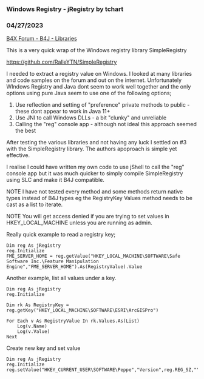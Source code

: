 ### Windows Registry - jRegistry by tchart
### 04/27/2023
[B4X Forum - B4J - Libraries](https://www.b4x.com/android/forum/threads/147602/)

This is a very quick wrap of the Windows registry library SimpleRegistry  
  
<https://github.com/RalleYTN/SimpleRegistry>  
  
I needed to extract a registry value on Windows. I looked at many libraries and code samples on the forum and out on the internet. Unfortunately WIndows Registry and Java dont seem to work well together and the only options using pure Java seem to use one of the following options;  
  
1. Use reflection and setting of "preference" private methods to public - these dont appear to work in Java 11+  
2. Use JNI to call Windows DLLs - a bit "clunky" and unreliable  
3. Calling the "reg" console app - although not ideal this approach seemed the best  
  
After testing the various libraries and not having any luck I settled on #3 with the SimpleRegistry library. The authors apoproach is simple yet effective.  
  
I realise I could have written my own code to use jShell to call the "reg" console app but it was much quicker to simply compile SimpleRegistry using SLC and make it B4J compatible.  
  
NOTE I have not tested every method and some methods return native types instead of B4J types eg the RegistryKey Values method needs to be cast as a list to iterate.  
  
NOTE You will get access denied if you are trying to set values in HKEY\_LOCAL\_MACHINE unless you are running as admin.  
  
Really quick example to read a registry key;  
  

```B4X
Dim reg As jRegistry  
reg.Initialize  
FME_SERVER_HOME = reg.getValue("HKEY_LOCAL_MACHINE\SOFTWARE\Safe Software Inc.\Feature Manipulation Engine","FME_SERVER_HOME").As(RegistryValue).Value
```

  
  
Another example, list all values under a key.  
  

```B4X
Dim reg As jRegistry  
reg.Initialize  
  
Dim rk As RegistryKey = reg.getKey("HKEY_LOCAL_MACHINE\SOFTWARE\ESRI\ArcGISPro")  
   
For Each v As RegistryValue In rk.Values.As(List)  
    Log(v.Name)  
    Log(v.Value)  
Next
```

  
  
Create new key and set value  
  

```B4X
Dim reg As jRegistry  
reg.Initialize  
reg.setValue("HKEY_CURRENT_USER\SOFTWARE\Peppe","Version",reg.REG_SZ,"","1.2.3")
```